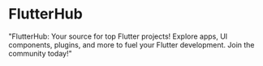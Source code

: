 # FlutterHub
"FlutterHub: Your source for top Flutter projects! Explore apps, UI components, plugins, and more to fuel your Flutter development. Join the community today!"
